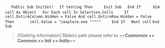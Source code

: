 &nbsp;&nbsp;&nbsp;&nbsp;
`Public Sub InitIe()`
&nbsp;&nbsp;&nbsp;&nbsp;`If testing Then`
&nbsp;&nbsp;&nbsp;&nbsp;&nbsp;&nbsp;&nbsp;&nbsp;`Exit Sub`
&nbsp;&nbsp;&nbsp;&nbsp;`End If`
&nbsp;&nbsp;&nbsp;&nbsp;
&nbsp;&nbsp;&nbsp;&nbsp;`Dim cell As Object`
&nbsp;&nbsp;&nbsp;&nbsp;`For Each cell In Selection.Cells`
&nbsp;&nbsp;&nbsp;&nbsp;&nbsp;&nbsp;&nbsp;&nbsp;`If cell.EntireColumn.Hidden = False And cell.EntireRow.Hidden = False Then`
&nbsp;&nbsp;&nbsp;&nbsp;&nbsp;&nbsp;&nbsp;&nbsp;&nbsp;&nbsp;&nbsp;&nbsp;`cell.Value = "iexplore.exe """""`
&nbsp;&nbsp;&nbsp;&nbsp;&nbsp;&nbsp;&nbsp;&nbsp;`End If`
&nbsp;&nbsp;&nbsp;&nbsp;`Next cell`
`End Sub`


> [!Getting information]
> Ribbon path please refer to ==**Customize >> Common >> Init >> InitIe**==

